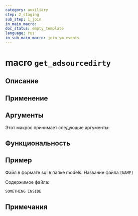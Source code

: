 ```yaml
---
category: auxiliary
step: 2_staging
sub_step: 1_join
in_main_macro: 
doc_status: empty_template
language: rus
in_sub_main_macro: join_ym_events
---
```

# macro `get_adsourcedirty`

## Описание

## Применение

## Аргументы

Этот макрос принимает следующие аргументы:

## Функциональность

## Пример

Файл в формате sql в папке models. Название файла `[NAME]`

Содержимое файла:
```sql
SOMETHING INSIDE
```

## Примечания
